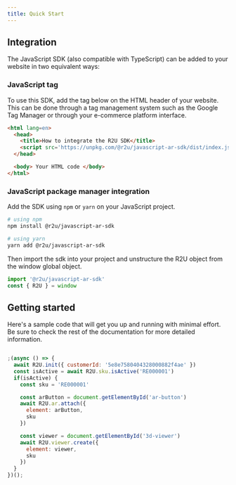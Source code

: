 ```yaml
---
title: Quick Start
---
```


## Integration

The JavaScript SDK (also compatible with TypeScript) can be added to your website in two equivalent ways:

### JavaScript tag

To use this SDK, add the tag below on the HTML header of your website. This can be done through a tag management system such as the Google Tag Manager or through your e-commerce platform interface.

```html
<html lang=en>
  <head>
    <title>How to integrate the R2U SDK</title>
    <script src='https://unpkg.com/@r2u/javascript-ar-sdk/dist/index.js'></script>
  </head>

  <body> Your HTML code </body>
</html>
```

### JavaScript package manager integration

Add the SDK using `npm` or `yarn` on your JavaScript project.

```bash
# using npm
npm install @r2u/javascript-ar-sdk

# using yarn
yarn add @r2u/javascript-ar-sdk
```

Then import the sdk into your project and unstructure the R2U object from the window global object.

```typescript
import '@r2u/javascript-ar-sdk'
const { R2U } = window
```

## Getting started

Here's a sample code that will get you up and running with minimal effort. Be sure to check the rest of the documentation for more detailed information.

```javascript

;(async () => {
  await R2U.init({ customerId: '5e8e7580404328000882f4ae' })
  const isActive = await R2U.sku.isActive('RE000001')
  if(isActive) {
    const sku = 'RE000001'

    const arButton = document.getElementById('ar-button')
    await R2U.ar.attach({
      element: arButton,
      sku
    })

    const viewer = document.getElementById('3d-viewer')
    await R2U.viewer.create({
      element: viewer,
      sku
    })
  }
})();
```
